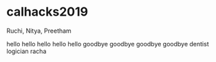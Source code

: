 # calhacks2019
Ruchi, Nitya, Preetham 

hello hello hello hello hello
goodbye goodbye goodbye goodbye
dentist logician racha
